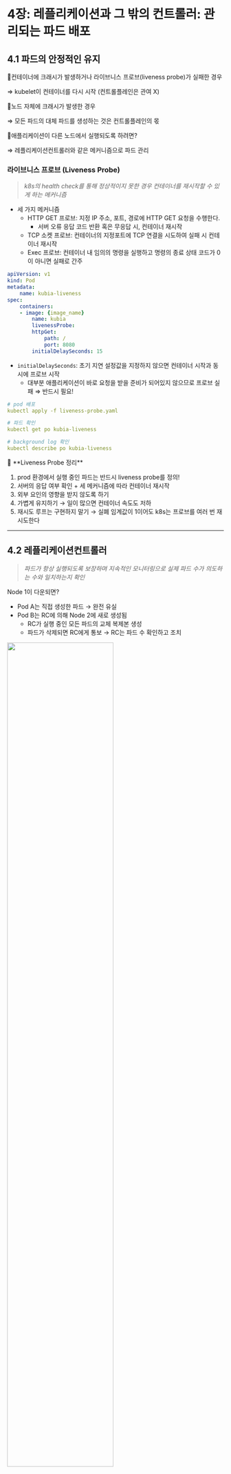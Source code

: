 # 4장: 레플리케이션과 그 밖의 컨트롤러: 관리되는 파드 배포

## 4.1 파드의 안정적인 유지

📍컨테이너에 크래시가 발생하거나 라이브니스 프로브(liveness probe)가 실패한 경우

⇒ kubelet이 컨테이너를 다시 시작 (컨트롤플레인은 관여 X)

📍노드 자체에 크래시가 발생한 경우

⇒ 모든 파드의 대체 파드를 생성하는 것은 컨트롤플레인의 몫

📍애플리케이션이 다른 노드에서 실행되도록 하려면?

⇒ 레플리케이션컨트롤러와 같은 메커니즘으로 파드 관리

### 라이브니스 프로브 (Liveness Probe)

> _k8s의 health check를 통해 정상적이지 못한 경우 컨테이너를 재시작할 수 있게 하는 메커니즘_

- 세 가지 메커니즘
  - HTTP GET 프로브: 지정 IP 주소, 포트, 경로에 HTTP GET 요청을 수행한다.
    - 서버 오류 응답 코드 반환 혹은 무응답 시, 컨테이너 재시작
  - TCP 소켓 프로브: 컨테이너의 지정포트에 TCP 연결을 시도하여 실패 시 컨테이너 재시작
  - Exec 프로브: 컨테이너 내 임의의 명령을 실행하고 명령의 종료 상태 코드가 0이 아니면 실패로 간주

```yaml
apiVersion: v1
kind: Pod
metadata:
	name: kubia-liveness
spec:
	containers:
	- image: {image_name}
		name: kubia
		livenessProbe:
		httpGet:
			path: /
			port: 8080
		initialDelaySeconds: 15
```

- `initialDelaySeconds`: 초기 지연 설정값을 지정하지 않으면 컨테이너 시작과 동시에 프로브 시작
  - 대부분 애플리케이션이 바로 요청을 받을 준비가 되어있지 않으므로 프로브 실패 ⇒ 반드시 필요!

```yaml
# pod 배포
kubectl apply -f liveness-probe.yaml

# 파드 확인
kubectl get po kubia-liveness

# background log 확인
kubectl describe po kubia-liveness
```

<aside>
💬 **Liveness Probe 정리**

1. prod 환경에서 실행 중인 파드는 반드시 liveness probe를 정의!
2. 서버의 응답 여부 확인 + 세 메커니즘에 따라 컨테이너 재시작
3. 외부 요인의 영향을 받지 않도록 하기
4. 가볍게 유지하기 → 일이 많으면 컨테이너 속도도 저하
5. 재시도 루프는 구현하지 말기 → 실폐 임계값이 1이어도 k8s는 프로브를 여러 번 재시도한다

</aside>

---

## 4.2 레플리케이션컨트롤러

> _파드가 항상 실행되도록 보장하며 지속적인 모니터링으로 실제 파드 수가 의도하는 수와 일치하는지 확인_

Node 1이 다운되면?

- Pod A는 직접 생성한 파드 → 완전 유실
- Pod B는 RC에 의해 Node 2에 새로 생성됨
  - RC가 실행 중인 모든 파드의 교체 복제본 생성
  - 파드가 삭제되면 RC에게 통보 → RC는 파드 수 확인하고 조치

<img src="https://user-images.githubusercontent.com/70079416/219946520-f4c9756a-323a-4ce1-b013-e5ca1b3ddd6e.pngg" width="70%" height="70%" />

**레플리케이션컨트롤러의 세 가지 요소**

- 레이블 셀렉터(파드 셀렉터): 레플리케이션컨트롤러의 범위에 있는 파드 결정
- 레플리카 수: 실행할 파드의 desired 수
  - 유일하게 기존 파드에 영향을 주는 요소
- 파드 템플릿: 새로 파드 레플리카 생성할 때 사용

<img src="https://user-images.githubusercontent.com/70079416/219946515-5fdeb818-b8ca-4118-beb6-fd669891dfaa.png" width="70%" height="70%" />
레이블 셀렉터 변경 시 → 기존 파드가 RC 범위를 벗어나 컨트롤러가 해당 파드에 대한 관리를 중지

### RC 생성

> _RC 정의파일에 파드 셀렉터를 지정하지 않는다 → k8s가 파드 템플릿에서 추출하도록_

파드 템플릿의 파드 레이블과 RC의 레이블 셀렉터가 완전히 일치해야 한다 ⇒ 그렇지 않으면 새 파드를 무한생성

### RC 동작원리

> _파드 삭제 자체가 아닌 파드가 부족한 결과적인 상태에 대응하여 새 파드를 생성_

기존 레이블에 새로운 레이블을 추가하면? ⇒ RC의 범위에 영향을 미치지 않으므로 아무 변화 없음

기존 레이블을 변경하면? ⇒ 레이블이 변경된 파드는 RC의 범위를 벗어나 RC가 관리하지 않는 파드가 되고, RC는 레플리카 수에 맞게 기존 레이블의 새 파드를 생성한다.

📍파드 레이블 대신 RC의 레이블 셀렉터를 수정하면?

모든 파드가 RC의 범위를 벗어나 레플리카 수에 맞게 새 파드를 생성한다.

📍파드 템플릿을 변경하면? (177p.)

⇒ 기존 파드에는 아무 영향 없다

---

## 4.3 레플리카셋

> _차세대 레플리케이션컨트롤러 (완전히 대체할 것)_

| 레플리케이션컨트롤러                               | 레플리카셋                                               |
| -------------------------------------------------- | -------------------------------------------------------- |
| 특정 레이블이 있는 파드만 매칭 가능                | 특정 레이블이 없는 파드와 매칭 가능                      |
| 레이블이 evn=prod, env=dev인 파드 동시 매칭 불가능 | 하나의 레플리카셋으로 두 파드 세트 모두 매칭 가능        |
| 레이블 키 존재만으로 파드 매칭 불가능              | 레이블값 상관없이 특정 레이블 키를 갖는 파드와 매칭 가능 |

```yaml
# kubia-rc.yaml
apiVersion: v1
kind: ReplicationController
metadata:
	name: kubia
spec:
	replicas: 3
	selector:
		app: kubia
template:
	metadata:
		labels:
			app: kubia
	spec:
		containers:
		- name: kubia
			image: gwmelody/kubia
			ports:
			- containerPort: 8080
```

```yaml
# kubia-rc.yaml
apiVersion: apps/v1
kind: ReplicaSet
metadata:
	name: kubia
spec:
	replicas: 3
	selector:
		matchLabels:
			app: kubia
template:
	metadata:
		labels:
			app: kubia
	spec:
		containers:
		- name: kubia
			image: gwmelody/kubia
```

### 표현적인 레이블 셀렉터

```yaml
...
selector:
	matchExpressions:
		- key: app
			operator: In
			values:
				- kubia
...
```

- `In` / `NotIn`: 레이블의 값이 지정된 값 중 하나와 일치/불일치
- `Exists` / `DoesNotExist`: 지정된 키를 가진 레이블이 포함/미포함

---

## 4.4 데몬셋

| 레플리카셋                                   | 데몬셋                                                               |
| -------------------------------------------- | -------------------------------------------------------------------- |
| 클러스터 내 어딘가에 지정된 수만큼 파드 실행 | 클러스터의 모든 노드에, 노드당 하나의 파드만 실행                    |
| 원하는 수의 파드 복제본이 존재하는지 확인    | 원하는 복제본 수 개념 X                                              |
| 레플리카 수에 맞게 파드 생성                 | 다른 곳에 파드 생성 X                                                |
|                                              | 새 노드가 클러스터에 추가되면 즉시 새 파드 인스턴스를 새 노드에 배포 |
|                                              | 얘도 파드 템플릿 존재                                                |

<img src="https://user-images.githubusercontent.com/70079416/219946518-56adf232-d8ad-4580-bf7b-c791fc4f6c10.png" width="70%" height="70%" />

---

## 4.5 완료 가능한 태스크에서의 파드

### Job 리소스

파드의 컨테이너 내부에서 실행 중인 프로세스가 완료되면 컨테이너를 재시작하지 않는 파드 실행

- 노드에 장애 발생 시 → 잡이 관리하고 있던 파드는 다른 노드로 스케줄링
- 프로세스 자체에 장애가 생길 시 → 잡에서 컨테이너 재시작 여부를 설정
- [spec] > [restartPolicy] : `OnFailure`/`Never`로 명시적 설정 (`Always`로 설정X)

### 잡에서 여러 파드 인스턴스 실행하기

> _Job spec에 `completions`와 `parallelism` 속성 설정_

- `completions` → 순차적으로 실행할 파드 수 정의
- `parallelism` → 병렬로 실행할 수 있는 파드 수 정의

잡 스케일링

```bash
# 맨 뒤에 parallelism 속성 변경 가능 → 그 수만큼 파드 실행
kubectl scale {job_name} --replicas 3
```

**잡 파드의 완료 시간 제한하기**

[spec]에 `activeDeadlineSeconds` 속성으로 시간 제한

- 더 오래 실행되면 시스템 종료 및 잡 실패로 표시

---

## 4.6 잡을 주기적으로 실행하기

### CronJob 리소스

> _특정 시간 또는 지정된 간격으로 파드를 반복 실행_

```yaml
# cronjob.yaml
apiVersion: batch/v1
kind: CronJob
...
spec:
	schedule: " "
	jobTemplate:
		spec:
			template:
				metadata:
					labels:
						app: {name}
				spec:
					restartPolicy: OnFailure
					containers:
...
```
